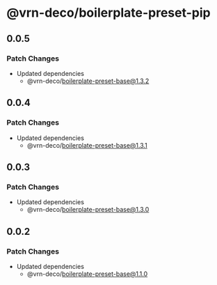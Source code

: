 # @vrn-deco/boilerplate-preset-pip

## 0.0.5

### Patch Changes

- Updated dependencies
  - @vrn-deco/boilerplate-preset-base@1.3.2

## 0.0.4

### Patch Changes

- Updated dependencies
  - @vrn-deco/boilerplate-preset-base@1.3.1

## 0.0.3

### Patch Changes

- Updated dependencies
  - @vrn-deco/boilerplate-preset-base@1.3.0

## 0.0.2

### Patch Changes

- Updated dependencies
  - @vrn-deco/boilerplate-preset-base@1.1.0
